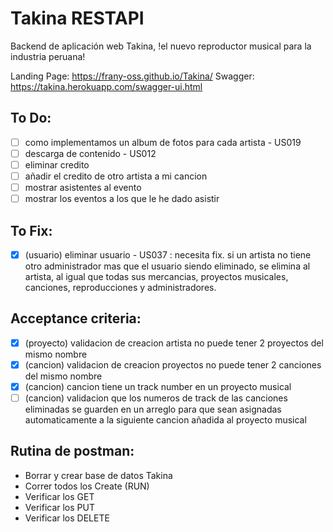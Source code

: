 # Takina RESTAPI
Backend de aplicación web Takina, !el nuevo reproductor musical para la industria peruana!

Landing Page: https://frany-oss.github.io/Takina/
Swagger: https://takina.herokuapp.com/swagger-ui.html


## To Do:
- [ ] como implementamos un album de fotos para cada artista - US019
- [ ] descarga de contenido - US012
- [ ] eliminar credito
- [ ] añadir el credito de otro artista a mi cancion
- [ ] mostrar asistentes al evento
- [ ] mostrar los eventos a los que le he dado asistir

## To Fix:
- [X] (usuario) eliminar usuario - US037 : necesita fix. si un artista no tiene otro administrador mas que el usuario siendo eliminado, se elimina al artista, al igual que todas sus mercancias, proyectos musicales, canciones, reproducciones y administradores.

## Acceptance criteria:
- [X] (proyecto) validacion de creacion artista no puede tener 2 proyectos del mismo nombre
- [X] (cancion) validacion de creacion proyectos no puede tener 2 canciones del mismo nombre
- [X] (cancion) cancion tiene un track number en un proyecto musical
- [ ] (cancion) validacion que los numeros de track de las canciones eliminadas se guarden en un arreglo para que sean asignadas automaticamente a la siguiente cancion añadida al proyecto musical

## Rutina de postman:
- Borrar y crear base de datos Takina
- Correr todos los Create (RUN)
- Verificar los GET
- Verificar los PUT
- Verificar los DELETE